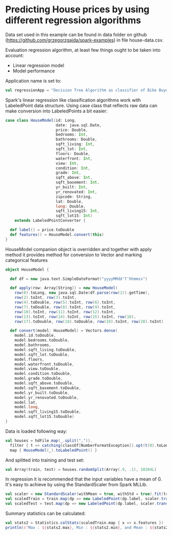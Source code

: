 # Predicting House prices by using different regression algorithms

Data set used in this example can be found in data folder on github (https://github.com/grzegorzgajda/spark-examples) in file house-data.csv.

Evaluation regression algorithm, at least few things ought to be taken into account:
* Linear regression model 
* Model performance

Application name is set to:

```scala
val regressionApp = "Decision Tree Algorithm as classifier of Bike Buyers"
```
Spark's linear regression like classification algorithms work with LabeledPoint data structure.
Using case class that reflects raw data can make conversion into LabeledPoints a bit easier:
```scala
case class HouseModel(id: Long,
                      date: java.sql.Date,
                      price: Double,
                      bedrooms: Int,
                      bathrooms: Double,
                      sqft_living: Int,
                      sqft_lot: Int,
                      floors: Double,
                      waterfront: Int,
                      view: Int,
                      condition: Int,
                      grade: Int,
                      sqft_above: Int,
                      sqft_basement: Int,
                      yr_built: Int,
                      yr_renovated: Int,
                      zipcode: String,
                      lat: Double,
                      long: Double,
                      sqft_living15: Int,
                      sqft_lot15: Int)
    extends LabeledPointConverter {

  def label() = price.toDouble
  def features() = HouseModel.convert(this)
}
```
HouseModel companion object is overridden and together with apply method it provides method for conversion to Vector and marking categorical features
```scala
object HouseModel {

  def df = new java.text.SimpleDateFormat("yyyyMMdd'T'hhmmss")

  def apply(row: Array[String]) = new HouseModel(
    row(0).toLong, new java.sql.Date(df.parse(row(1)).getTime),
    row(2).toInt, row(3).toInt,
    row(4).toDouble, row(5).toInt, row(6).toInt,
    row(7).toDouble, row(8).toInt, row(9).toInt,
    row(10).toInt, row(11).toInt, row(12).toInt,
    row(13).toInt, row(14).toInt, row(15).toInt, row(16),
    row(17).toDouble, row(18).toDouble, row(19).toInt, row(20).toInt)

  def convert(model: HouseModel) = Vectors.dense(
    model.id.toDouble,
    model.bedrooms.toDouble,
    model.bathrooms,
    model.sqft_living.toDouble,
    model.sqft_lot.toDouble,
    model.floors,
    model.waterfront.toDouble,
    model.view.toDouble,
    model.condition.toDouble,
    model.grade.toDouble,
    model.sqft_above.toDouble,
    model.sqft_basement.toDouble,
    model.yr_built.toDouble,
    model.yr_renovated.toDouble,
    model.lat,
    model.long,
    model.sqft_living15.toDouble,
    model.sqft_lot15.toDouble)
}
```

Data is loaded following way:
```scala
val houses = hdFile.map(_.split(",")).
  filter { t => catching(classOf[NumberFormatException]).opt(t(0).toLong).isDefined }.
  map { HouseModel(_).toLabeledPoint() }
```
And splitted into training and test set:
```scala
val Array(train, test) = houses.randomSplit(Array(.9, .1), 10204L)
```
In regression it is recommended that the input variables have a mean of 0. It's easy to achieve by using the StandardScaler from Spark MLLib.

```scala
val scaler = new StandardScaler(withMean = true, withStd = true).fit(train.map(dp => dp.features))
val scaledTrain = train.map(dp => new LabeledPoint(dp.label, scaler.transform(dp.features))).cache()
val scaledTest = test.map(dp => new LabeledPoint(dp.label, scaler.transform(dp.features))).cache()
```
Summary statistics can be calculated:
```scala
val stats2 = Statistics.colStats(scaledTrain.map { x => x.features })
println(s"Max : ${stats2.max}, Min : ${stats2.min}, and Mean : ${stats2.mean} and Variance : ${stats2.variance}")
```
